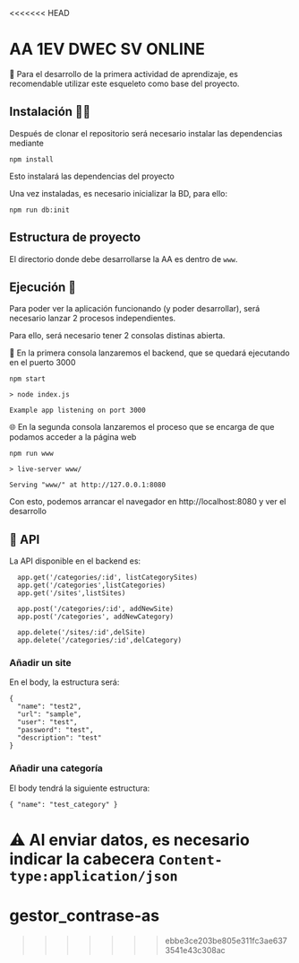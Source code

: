 <<<<<<< HEAD
# AA 1EV DWEC SV ONLINE

📖 Para el desarrollo de la primera actividad de aprendizaje, es recomendable utilizar este esqueleto como base del proyecto.

## Instalación 👩‍💻

Después de clonar el repositorio será necesario instalar las dependencias mediante
```
npm install
```

Esto instalará las dependencias del proyecto

Una vez instaladas, es necesario inicializar la BD, para ello:

```
npm run db:init
```

## Estructura de proyecto

El directorio donde debe desarrollarse la AA es dentro de `www`.

## Ejecución 🏃

Para poder ver la aplicación funcionando (y poder desarrollar), será necesario lanzar 2 procesos independientes.

Para ello, será necesario tener 2 consolas distinas abierta.

💾 En la primera consola lanzaremos el backend, que se quedará ejecutando en el puerto 3000
```
npm start

> node index.js

Example app listening on port 3000
```


🌐 En la segunda consola lanzaremos el proceso que se encarga de que podamos acceder a la página web
```
npm run www

> live-server www/

Serving "www/" at http://127.0.0.1:8080
```

Con esto, podemos arrancar el navegador en http://localhost:8080 y ver el desarrollo

## 🚀 API

La API disponible en el backend es:

```
  app.get('/categories/:id', listCategorySites)
  app.get('/categories',listCategories)
  app.get('/sites',listSites)

  app.post('/categories/:id', addNewSite)
  app.post('/categories', addNewCategory)

  app.delete('/sites/:id',delSite)
  app.delete('/categories/:id',delCategory)
```

### Añadir un site
En el body, la estructura será:
```
{
  "name": "test2",
  "url": "sample",
  "user": "test",
  "password": "test",
  "description": "test"
}
```

### Añadir una categoría
El body tendrá la siguiente estructura:

```
{ "name": "test_category" }
```

⚠️  Al enviar datos, es necesario indicar la cabecera `Content-type:application/json`
=======
# gestor_contrase-as
>>>>>>> ebbe3ce203be805e311fc3ae6373541e43c308ac
